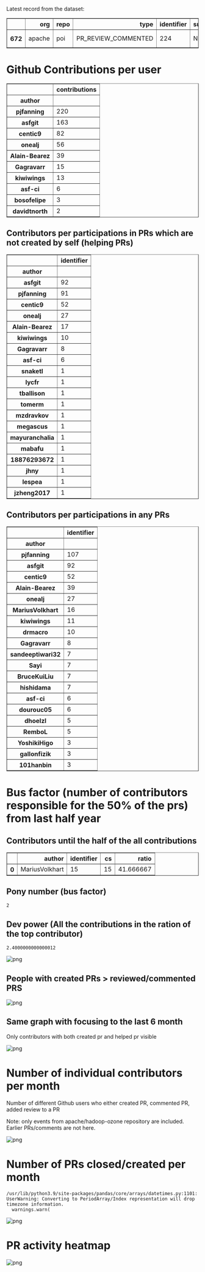 Latest record from the dataset:




<div>
<table border="1" class="dataframe">
  <thead>
    <tr style="text-align: right;">
      <th></th>
      <th>org</th>
      <th>repo</th>
      <th>type</th>
      <th>identifier</th>
      <th>subidentifier</th>
      <th>date</th>
      <th>author</th>
      <th>owner</th>
      <th>project</th>
    </tr>
  </thead>
  <tbody>
    <tr>
      <th>672</th>
      <td>apache</td>
      <td>poi</td>
      <td>PR_REVIEW_COMMENTED</td>
      <td>224</td>
      <td>NaN</td>
      <td>2021-02-12 08:17:42+00:00</td>
      <td>centic9</td>
      <td>MariusVolkhart</td>
      <td>poi</td>
    </tr>
  </tbody>
</table>
</div>



# Github Contributions per user





<div>
<table border="1" class="dataframe">
  <thead>
    <tr style="text-align: right;">
      <th></th>
      <th>contributions</th>
    </tr>
    <tr>
      <th>author</th>
      <th></th>
    </tr>
  </thead>
  <tbody>
    <tr>
      <th>pjfanning</th>
      <td>220</td>
    </tr>
    <tr>
      <th>asfgit</th>
      <td>163</td>
    </tr>
    <tr>
      <th>centic9</th>
      <td>82</td>
    </tr>
    <tr>
      <th>onealj</th>
      <td>56</td>
    </tr>
    <tr>
      <th>Alain-Bearez</th>
      <td>39</td>
    </tr>
    <tr>
      <th>Gagravarr</th>
      <td>15</td>
    </tr>
    <tr>
      <th>kiwiwings</th>
      <td>13</td>
    </tr>
    <tr>
      <th>asf-ci</th>
      <td>6</td>
    </tr>
    <tr>
      <th>bosofelipe</th>
      <td>3</td>
    </tr>
    <tr>
      <th>davidtnorth</th>
      <td>2</td>
    </tr>
  </tbody>
</table>
</div>



## Contributors per participations in PRs which are not created by self (helping PRs)




<div>
<table border="1" class="dataframe">
  <thead>
    <tr style="text-align: right;">
      <th></th>
      <th>identifier</th>
    </tr>
    <tr>
      <th>author</th>
      <th></th>
    </tr>
  </thead>
  <tbody>
    <tr>
      <th>asfgit</th>
      <td>92</td>
    </tr>
    <tr>
      <th>pjfanning</th>
      <td>91</td>
    </tr>
    <tr>
      <th>centic9</th>
      <td>52</td>
    </tr>
    <tr>
      <th>onealj</th>
      <td>27</td>
    </tr>
    <tr>
      <th>Alain-Bearez</th>
      <td>17</td>
    </tr>
    <tr>
      <th>kiwiwings</th>
      <td>10</td>
    </tr>
    <tr>
      <th>Gagravarr</th>
      <td>8</td>
    </tr>
    <tr>
      <th>asf-ci</th>
      <td>6</td>
    </tr>
    <tr>
      <th>snaketl</th>
      <td>1</td>
    </tr>
    <tr>
      <th>lycfr</th>
      <td>1</td>
    </tr>
    <tr>
      <th>tballison</th>
      <td>1</td>
    </tr>
    <tr>
      <th>tomerm</th>
      <td>1</td>
    </tr>
    <tr>
      <th>mzdravkov</th>
      <td>1</td>
    </tr>
    <tr>
      <th>megascus</th>
      <td>1</td>
    </tr>
    <tr>
      <th>mayuranchalia</th>
      <td>1</td>
    </tr>
    <tr>
      <th>mabafu</th>
      <td>1</td>
    </tr>
    <tr>
      <th>18876293672</th>
      <td>1</td>
    </tr>
    <tr>
      <th>jhny</th>
      <td>1</td>
    </tr>
    <tr>
      <th>lespea</th>
      <td>1</td>
    </tr>
    <tr>
      <th>jzheng2017</th>
      <td>1</td>
    </tr>
  </tbody>
</table>
</div>



## Contributors per participations in any PRs




<div>
<table border="1" class="dataframe">
  <thead>
    <tr style="text-align: right;">
      <th></th>
      <th>identifier</th>
    </tr>
    <tr>
      <th>author</th>
      <th></th>
    </tr>
  </thead>
  <tbody>
    <tr>
      <th>pjfanning</th>
      <td>107</td>
    </tr>
    <tr>
      <th>asfgit</th>
      <td>92</td>
    </tr>
    <tr>
      <th>centic9</th>
      <td>52</td>
    </tr>
    <tr>
      <th>Alain-Bearez</th>
      <td>39</td>
    </tr>
    <tr>
      <th>onealj</th>
      <td>27</td>
    </tr>
    <tr>
      <th>MariusVolkhart</th>
      <td>16</td>
    </tr>
    <tr>
      <th>kiwiwings</th>
      <td>11</td>
    </tr>
    <tr>
      <th>drmacro</th>
      <td>10</td>
    </tr>
    <tr>
      <th>Gagravarr</th>
      <td>8</td>
    </tr>
    <tr>
      <th>sandeeptiwari32</th>
      <td>7</td>
    </tr>
    <tr>
      <th>Sayi</th>
      <td>7</td>
    </tr>
    <tr>
      <th>BruceKuiLiu</th>
      <td>7</td>
    </tr>
    <tr>
      <th>hishidama</th>
      <td>7</td>
    </tr>
    <tr>
      <th>asf-ci</th>
      <td>6</td>
    </tr>
    <tr>
      <th>dourouc05</th>
      <td>6</td>
    </tr>
    <tr>
      <th>dhoelzl</th>
      <td>5</td>
    </tr>
    <tr>
      <th>RemboL</th>
      <td>5</td>
    </tr>
    <tr>
      <th>YoshikiHigo</th>
      <td>3</td>
    </tr>
    <tr>
      <th>gallonfizik</th>
      <td>3</td>
    </tr>
    <tr>
      <th>101hanbin</th>
      <td>3</td>
    </tr>
  </tbody>
</table>
</div>



# Bus factor (number of contributors responsible for the 50% of the prs) from last half year

## Contributors until the half of the all contributions




<div>
<table border="1" class="dataframe">
  <thead>
    <tr style="text-align: right;">
      <th></th>
      <th>author</th>
      <th>identifier</th>
      <th>cs</th>
      <th>ratio</th>
    </tr>
  </thead>
  <tbody>
    <tr>
      <th>0</th>
      <td>MariusVolkhart</td>
      <td>15</td>
      <td>15</td>
      <td>41.666667</td>
    </tr>
  </tbody>
</table>
</div>



## Pony number (bus factor)




    2



## Dev power (All the contributions in the ration of the top contributor)




    2.4000000000000012




    
![png](github-contributions_files/github-contributions_18_0.png)
    


## People with created PRs > reviewed/commented PRS


    
![png](github-contributions_files/github-contributions_21_0.png)
    


## Same graph with focusing to the last 6 month

Only contributors with both created pr and helped pr visible


    
![png](github-contributions_files/github-contributions_25_0.png)
    


# Number of individual contributors per month

Number of different Github users who either created PR, commented PR, added review to a PR

Note: only events from apache/hadoop-ozone repository are included. Earlier PRs/comments are not here.


    
![png](github-contributions_files/github-contributions_28_0.png)
    


# Number of PRs closed/created per month

    /usr/lib/python3.9/site-packages/pandas/core/arrays/datetimes.py:1101: UserWarning: Converting to PeriodArray/Index representation will drop timezone information.
      warnings.warn(



    
![png](github-contributions_files/github-contributions_31_0.png)
    


# PR activity heatmap


    
![png](github-contributions_files/github-contributions_34_0.png)
    

